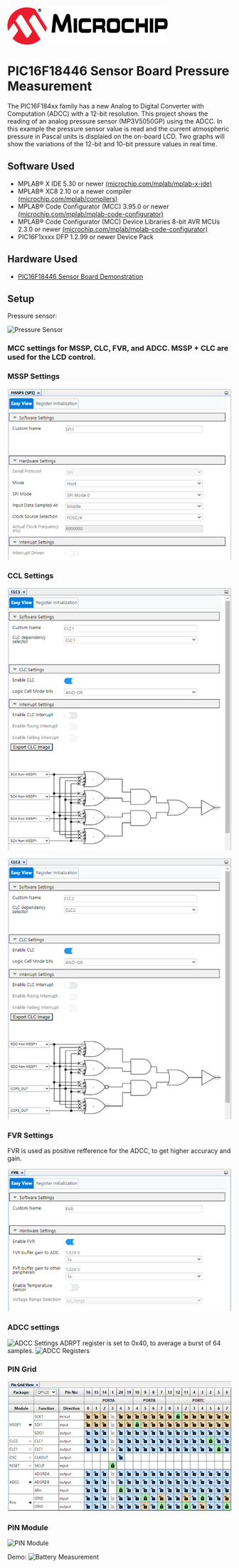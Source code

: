 [![MCHP](images/microchip.png)](https://www.microchip.com)

# PIC16F18446 Sensor Board Pressure Measurement

The PIC16F184xx family has a new Analog to Digital Converter with Computation (ADCC) with a 12-bit resolution. This project shows the reading of an analog pressure sensor (MP3V5050GP) using the ADCC.
In this example the pressure sensor value is read and the current atmospheric pressure in Pascal units is displaied on the on-board LCD. Two graphs will show the variations of the 12-bit and 10-bit pressure values in real time.

## Software Used
- MPLAB® X IDE 5.30 or newer [(microchip.com/mplab/mplab-x-ide)](http://www.microchip.com/mplab/mplab-x-ide)
- MPLAB® XC8 2.10 or a newer compiler [(microchip.com/mplab/compilers)](http://www.microchip.com/mplab/compilers)
- MPLAB® Code Configurator (MCC) 3.95.0 or newer [(microchip.com/mplab/mplab-code-configurator)](https://www.microchip.com/mplab/mplab-code-configurator)
- MPLAB® Code Configurator (MCC) Device Libraries 8-bit AVR MCUs 2.3.0 or newer [(microchip.com/mplab/mplab-code-configurator)](https://www.microchip.com/mplab/mplab-code-configurator)
- PIC16F1xxxx DFP 1.2.99 or newer Device Pack

## Hardware Used
- [PIC16F18446 Sensor Board Demonstration](https://www.microchip.com/promo/pic16f18446-sensor-board-demonstration)


## Setup

Pressure sensor:

![Pressure Sensor](images/pressure_sensor.png)


### MCC settings for MSSP, CLC, FVR, and ADCC. MSSP + CLC are used for the LCD control.

### MSSP Settings
![MSSP Settings](images/MSSP1.png)

### CCL Settings
![CCL1 Settings](images/CLC1.png)

![CCL2 Settings](images/CLC2.png)

### FVR Settings
FVR is used as positive refference for the ADCC, to get higher accuracy and gain.

![FVR Settings](images/FVR.png)

### ADCC settings
![ADCC Settings](images/ADCC1.png)
ADRPT register is set to 0x40, to average a burst of 64 samples.
![ADCC Registers](images/ADCC2.png)

### PIN Grid
![PIN Grid](images/PIN_Grid.png)

### PIN Module
![PIN Module](images/PIN_Module.png)


Demo: 
![Battery Measurement](images/display.png)